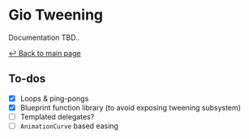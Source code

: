 ﻿# Gio Tweening

Documentation TBD..

[↩️ Back to main page](README.md)

## To-dos
- [X] Loops & ping-pongs
- [X] Blueprint function library (to avoid exposing tweening subsystem)
- [ ] Templated delegates?
- [ ] ``AnimationCurve`` based easing
